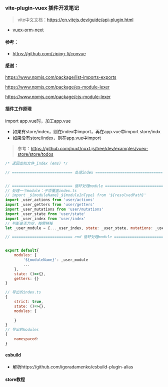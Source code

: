 ### vite-plugin-vuex 插件开发笔记

> vite中文文档：https://cn.vitejs.dev/guide/api-plugin.html

* [vuex-orm-next](https://github.com/vuex-orm/vuex-orm-next)



#### 参考：

* https://github.com/ziping-li/convue



#### 感谢：

https://www.npmjs.com/package/list-imports-exports

https://www.npmjs.com/package/es-module-lexer

https://www.npmjs.com/package/cjs-module-lexer



#### 插件工作原理

import app.vue时，加工app.vue

* 如果有store/index，则在index中import，再在app.vue中import store/indx
* 如果没有store/index，则在app.vue中import

> 参考：https://github.com/nuxt/nuxt.js/tree/dev/examples/vuex-store/store/todos

```javascript
/* 返回虚拟文件_index (ems) */

// =========================== 处理index ==============================


// =========================== 循环处理module ==============================
// 处理一个module：子项覆盖index.ts
// import _${moduleName}_${moduleInType} from '${resolvedPath}'
import _user_actions from 'user/actions'
import _user_getters from 'user/getters'
import _user_mutations from 'user/mutations'
import _user_state from 'user/state'
import _user_index from 'user/index'
// 判断是否为空，按需拼接
let _user_module = {..._user_index, state: _user_state, mutations: _user_mutations, getters: ..._user_getters, actions: _user_actions}

// =========================== end 循环处理module ==============================


export default{
    modules: {
        '${moduleName}': _user_module
        ...
    },
    state: ()=>{},
    getters: {}
}

// 导出的index.ts
{
    strict: true,
    state: ()=>{},
    modules: {
        
    }
}
// 导出的modules
{
    namespaced:
}
```









#### esbuild

* 解析https://github.com/igoradamenko/esbuild-plugin-alias



#### store教程

```js

```



